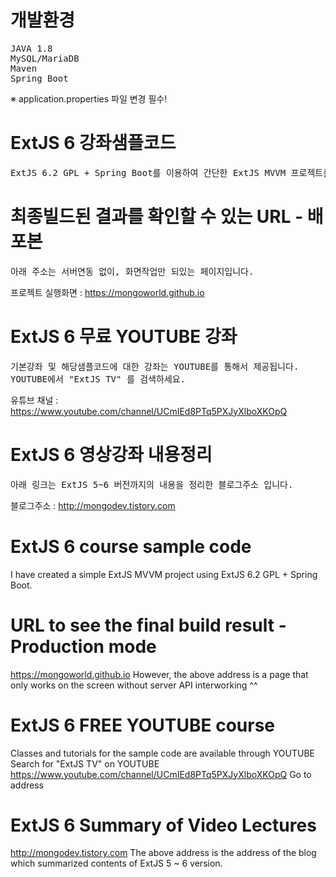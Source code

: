 # 개발환경
<pre>
JAVA 1.8
MySQL/MariaDB
Maven
Spring Boot
</pre>
 
※ application.properties 파일 변경 필수!

# ExtJS 6 강좌샘플코드
<pre>
ExtJS 6.2 GPL + Spring Boot를 이용하여 간단한 ExtJS MVVM 프로젝트를 만들어보았습니다.
</pre>

# 최종빌드된 결과를 확인할 수 있는 URL - 배포본
<pre>
아래 주소는 서버연동 없이, 화면작업만 되있는 페이지입니다.
</pre>

프로젝트 실행화면 : https://mongoworld.github.io

# ExtJS 6 무료 YOUTUBE 강좌
<pre>
기본강좌 및 해당샘플코드에 대한 강좌는 YOUTUBE를 통해서 제공됩니다.
YOUTUBE에서 "ExtJS TV" 를 검색하세요.
</pre>

유튜브 채널 : https://www.youtube.com/channel/UCmIEd8PTq5PXJyXlboXKOpQ

# ExtJS 6 영상강좌 내용정리
<pre>
아래 링크는 ExtJS 5~6 버전까지의 내용을 정리한 블로그주소 입니다.
</pre>

블로그주소 : http://mongodev.tistory.com

# ExtJS 6 course sample code
I have created a simple ExtJS MVVM project using ExtJS 6.2 GPL + Spring Boot.

# URL to see the final build result - Production mode
https://mongoworld.github.io
However, the above address is a page that only works on the screen without server API interworking ^^

# ExtJS 6 FREE YOUTUBE course
Classes and tutorials for the sample code are available through YOUTUBE
Search for "ExtJS TV" on YOUTUBE
https://www.youtube.com/channel/UCmIEd8PTq5PXJyXlboXKOpQ
Go to address


# ExtJS 6 Summary of Video Lectures
http://mongodev.tistory.com
The above address is the address of the blog which summarized contents of ExtJS 5 ~ 6 version.
